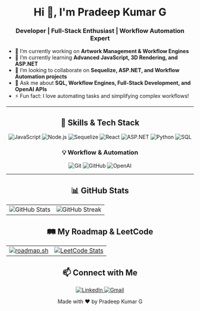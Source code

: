 <!-- Your Name and Greeting -->
<h1 align="center">Hi 👋, I'm Pradeep Kumar G</h1>
<h3 align="center">Developer | Full-Stack Enthusiast | Workflow Automation Expert</h3>

<!-- Short Description -->
- 🔭 I’m currently working on **Artwork Management & Workflow Engines**
- 🌱 I’m currently learning **Advanced JavaScript, 3D Rendering, and ASP.NET**
- 👯 I’m looking to collaborate on **Sequelize, ASP.NET, and Workflow Automation projects**
- 💬 Ask me about **SQL, Workflow Engines, Full-Stack Development, and OpenAI APIs**
- ⚡ Fun fact: I love automating tasks and simplifying complex workflows!

---

<!-- Skills Section -->
<h2 align="center">🚀 Skills & Tech Stack</h2>
<p align="center">
  <img src="https://img.shields.io/badge/JavaScript-ES6+-yellow?style=for-the-badge&logo=javascript" alt="JavaScript">
  <img src="https://img.shields.io/badge/Node.js-339933?style=for-the-badge&logo=node-dot-js&logoColor=white" alt="Node.js">
  <img src="https://img.shields.io/badge/Sequelize-52B0E7?style=for-the-badge&logo=sequelize&logoColor=white" alt="Sequelize">
  <img src="https://img.shields.io/badge/React-61DAFB?style=for-the-badge&logo=react&logoColor=white" alt="React">
  <img src="https://img.shields.io/badge/ASP.NET-5C2D91?style=for-the-badge&logo=dotnet" alt="ASP.NET">
  <img src="https://img.shields.io/badge/Python-3776AB?style=for-the-badge&logo=python&logoColor=white" alt="Python">
  <img src="https://img.shields.io/badge/SQL-4479A1?style=for-the-badge&logo=postgresql" alt="SQL">
 <!-- <img src="https://img.shields.io/badge/Ubuntu-E95420?style=for-the-badge&logo=ubuntu&logoColor=white" alt="Ubuntu"> -->
</p>

<!-- Workflow & Automation Skills -->
<h3 align="center">💡 Workflow & Automation</h3>
<p align="center">
  <img src="https://img.shields.io/badge/Git-EE0000?style=for-the-badge&logo=git" alt="Git">
  <img src="https://img.shields.io/badge/GitHub-181717?style=for-the-badge&logo=github" alt="GitHub">
   <!--<img src="https://img.shields.io/badge/CI/CD-29B6F6?style=for-the-badge&logo=github-actions&logoColor=white" alt="CI/CD">-->
  <img src="https://img.shields.io/badge/OpenAI-412991?style=for-the-badge&logo=openai" alt="OpenAI">
</p>

---

<!-- GitHub Stats Section -->
<h2 align="center">📊 GitHub Stats</h2>

<table>
  <tr>
    <td>
      <img src="https://github-readme-stats.vercel.app/api?username=Here-PradeepKumar&show_icons=true&theme=radical" alt="GitHub Stats">
    </td>
    <td>
      <img src="https://github-readme-streak-stats.herokuapp.com/?user=Here-PradeepKumar&theme=radical" alt="GitHub Streak">
    </td>
  </tr>
</table>

<!-- Roadmap and LeetCode Section -->
<!-- Roadmap and LeetCode Section -->
<h2 align="center">🛤️ My Roadmap & LeetCode</h2>
<table>
    <tr>
        <td align="center">
            <a href="https://roadmap.sh">
                <img src="https://roadmap.sh/card/wide/67173cac791f57dd60758a42?variant=dark" alt="roadmap.sh"/>
            </a>
        </td>
        <td align="center">
            <a href="https://leetcode.com/tacorik/" target="blank">
                <img src="https://leetcard.jacoblin.cool/tacorik?theme=dark&font=Adamina" alt="LeetCode Stats"/>
            </a>
        </td>
    </tr>
</table>


<!-- Connect with Me Section -->
<h2 align="center">📫 Connect with Me</h2>
<p align="center">
  <a href="https://www.linkedin.com/in/mepradeepkumarg/" target="blank">
    <img src="https://img.shields.io/badge/LinkedIn-0077B5?style=for-the-badge&logo=linkedin" alt="LinkedIn">
  </a>
  <a href="mailto:beingpradeep23@gmail.com" target="blank">
    <img src="https://img.shields.io/badge/Email-D14836?style=for-the-badge&logo=gmail&logoColor=white" alt="Gmail">
  </a>
</p>


<!-- Footer -->
<p align="center">Made with ❤️ by Pradeep Kumar G</p>
